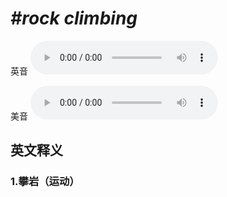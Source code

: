 # ***\#rock climbing*** 
英音
<audio src="./media/rock climbing1_AAC.aac" controls="controls"></audio>

美音
<audio src="./media/rock climbing2_AAC.aac" controls="controls"></audio>



  

英文释义
---
### 1.**攀岩（运动）**  


